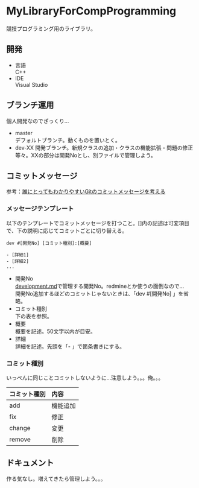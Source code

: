 # MyLibraryForCompProgramming

競技プログラミング用のライブラリ。

## 開発

- 言語  
C++
- IDE  
Visual Studio

## ブランチ運用

個人開発なのでざっくり…

- master  
デフォルトブランチ。動くものを置いとく。
- dev-XX
開発ブランチ。新規クラスの追加・クラスの機能拡張・問題の修正等々。XXの部分は開発Noとし、別ファイルで管理しよう。

## コミットメッセージ

参考：[誰にとってもわかりやすいGitのコミットメッセージを考える](https://www.tam-tam.co.jp/tipsnote/program/post16686.html)

### メッセージテンプレート

以下のテンプレートでコミットメッセージを打つこと。[]内の記述は可変項目で、下の説明に応じてコミットごとに切り替える。

```
dev #[開発No] [コミット種別]:[概要]

- [詳細1]
- [詳細2]
...
```

- 開発No  
[development.md](./development.md)で管理する開発No。redmineとか使うの面倒なので…  
開発No追加するほどのコミットじゃないときは、「dev #[開発No] 」を省略。
- コミット種別  
下の表を参照。
- 概要  
概要を記述。50文字以内が目安。
- 詳細  
詳細を記述。先頭を「- 」で箇条書きにする。

### コミット種別

いっぺんに同じことコミットしないように…注意しよう。。。俺。。。

| コミット種別 | 内容 |
|:--|:--|
| add | 機能追加 |
| fix | 修正 |
| change | 変更 |
| remove | 削除 |

## ドキュメント

作る気なし。増えてきたら管理しよう。。。
